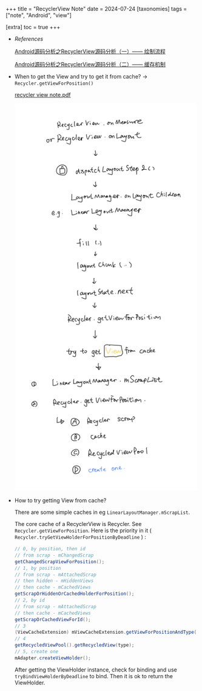 +++
title = "RecyclerView Note"
date = 2024-07-24
[taxonomies]
  tags = ["note", "Android", "view"]

[extra]
  toc = true
+++


- *References*
    
    [Android源码分析之RecyclerView源码分析（一）—— 绘制流程](https://juejin.cn/post/6844904104637022221)
    
    [Android源码分析之RecyclerView源码分析（二）—— 缓存机制](https://juejin.cn/post/6844904104641167368)
    
- When to get the View and try to get it from cache? → `Recycler.getViewForPosition()`
    
    [recycler view note.pdf](RecyclerView%20note%20d996114cee2b466c963a6ed104577a5e/recycler_view_note.pdf)

    ![recycler view note.pdf](./RecyclerView%20note%20d996114cee2b466c963a6ed104577a5e/recycler_view_note_img.png)
    
- How to try getting View from cache?
    
    There are some simple caches in eg `LinearLayoutManager.mScrapList`. 
    
    The core cache of a RecyclerView is Recycler. See `Recycler.getViewForPosition`. Here is the priority in it ( `Recycler.tryGetViewHolderForPositionByDeadline` ) :
    
    ```java
    // 0, by position, then id
    // from scrap - mChangedScrap
    getChangedScrapViewForPosition();
    // 1, by position
    // from scrap - mAttachedScrap
    // then hidden - mHiddenViews
    // then cache - mCachedViews
    getScrapOrHiddenOrCachedHolderForPosition();
    // 2, by id 
    // from scrap - mAttachedScrap
    // then cache - mCachedViews
    getScrapOrCachedViewForId();
    // 3
    (ViewCacheExtension) mViewCacheExtension.getViewForPositionAndType();
    // 4
    getRecycledViewPool().getRecycledView(type);
    // 5, create one
    mAdapter.createViewHolder();
    ```
    
    After getting the ViewHolder instance, check for binding and use `tryBindViewHolderByDeadline`  to bind. Then it is ok to return the ViewHolder.